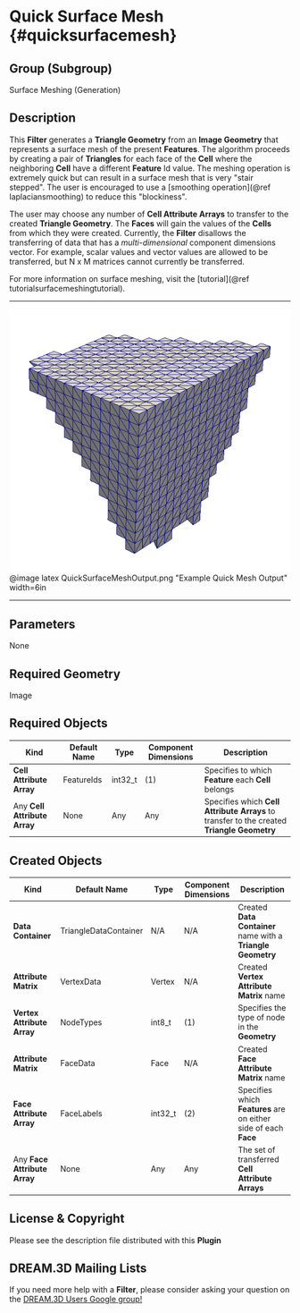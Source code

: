 Quick Surface Mesh {#quicksurfacemesh}
============

## Group (Subgroup) ##
Surface Meshing (Generation)

## Description ##
This **Filter** generates a **Triangle Geometry** from an **Image Geometry** that represents a surface mesh of the present **Features**. The algorithm proceeds by creating a pair of **Triangles** for each face of the **Cell** where the neighboring **Cell** have a different **Feature** Id value. The meshing operation is extremely quick but can result in a surface mesh that is very "stair stepped". The user is encouraged to use a [smoothing operation](@ref laplaciansmoothing) to reduce this "blockiness".

The user may choose any number of **Cell Attribute Arrays** to transfer to the created **Triangle Geometry**. The **Faces** will gain the values of the **Cells** from which they were created.  Currently, the **Filter** disallows the transferring of data that has a *multi-dimensional* component dimensions vector.  For example, scalar values and vector values are allowed to be transferred, but N x M matrices cannot currently be transferred. 

For more information on surface meshing, visit the [tutorial](@ref tutorialsurfacemeshingtutorial).

---------------

![Example Quick Mesh Output](QuickSurfaceMeshOutput.png)
@image latex QuickSurfaceMeshOutput.png "Example Quick Mesh Output" width=6in

---------------

## Parameters ##
None

## Required Geometry ##
Image

## Required Objects ##
| Kind | Default Name | Type | Component Dimensions | Description |
|------|--------------|-------------|---------|-----|
| **Cell Attribute Array** | FeatureIds | int32_t | (1) | Specifies to which **Feature** each **Cell** belongs |
| Any **Cell Attribute Array** |  None | Any | Any | Specifies which **Cell Attribute Arrays** to transfer to the created **Triangle Geometry** |

## Created Objects ##
| Kind | Default Name | Type | Component Dimensions | Description |
|------|--------------|-------------|---------|-----|
| **Data Container** | TriangleDataContainer | N/A | N/A | Created **Data Container** name with a **Triangle Geometry** |
| **Attribute Matrix** | VertexData | Vertex | N/A | Created **Vertex Attribute Matrix** name  |
| **Vertex Attribute Array** | NodeTypes | int8_t | (1) | Specifies the type of node in the **Geometry** |
| **Attribute Matrix** | FaceData | Face | N/A | Created **Face Attribute Matrix** name  |
| **Face Attribute Array** | FaceLabels | int32_t | (2) | Specifies which **Features** are on either side of each **Face** |
| Any **Face Attribute Array** | None | Any | Any | The set of transferred **Cell Attribute Arrays** |

## License & Copyright ##

Please see the description file distributed with this **Plugin**

## DREAM.3D Mailing Lists ##

If you need more help with a **Filter**, please consider asking your question on the [DREAM.3D Users Google group!](https://groups.google.com/forum/?hl=en#!forum/dream3d-users)


